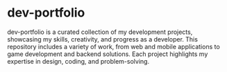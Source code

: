 # dev-portfolio
dev-portfolio is a curated collection of my development projects, showcasing my skills, creativity, and progress as a developer. This repository includes a variety of work, from web and mobile applications to game development and backend solutions. Each project highlights my expertise in design, coding, and problem-solving.
